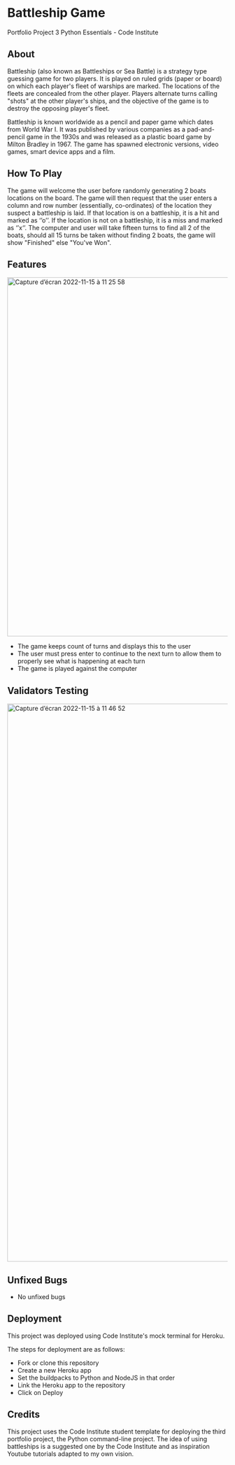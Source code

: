 # Battleship Game

Portfolio Project 3 Python Essentials - Code Institute


## About

Battleship (also known as Battleships or Sea Battle) is a strategy type guessing game for two players. It is played on ruled grids (paper or board) on which each player's fleet of warships are marked. The locations of the fleets are concealed from the other player. Players alternate turns calling "shots" at the other player's ships, and the objective of the game is to destroy the opposing player's fleet.

Battleship is known worldwide as a pencil and paper game which dates from World War I. It was published by various companies as a pad-and-pencil game in the 1930s and was released as a plastic board game by Milton Bradley in 1967. The game has spawned electronic versions, video games, smart device apps and a film.

## How To Play

The game will welcome the user before randomly generating 2 boats locations on the board.
The game will then request that the user enters a column and row number (essentially, co-ordinates) of the location they suspect a battleship is laid. If that location is on a battleship, it is a hit and marked as ‘’o’’. If the location is not on a battleship, it is a miss and marked as ‘’x‘’.
The computer and user will take fifteen turns to find all 2 of the boats, should all 15 turns be taken without finding 2 boats, the game will show "Finished" else "You've Won".
## Features

<img width="821" alt="Capture d’écran 2022-11-15 à 11 25 58" src="https://user-images.githubusercontent.com/107476894/201896178-7c63aea3-0090-470b-a43d-f5a20f19077a.png">




 - The game keeps count of turns and displays this to the user
 - The user must press enter to continue to the next turn to allow them to properly see what is happening at each turn
 - The game is played against the computer
 
## Validators Testing
<img width="1276" alt="Capture d’écran 2022-11-15 à 11 46 52" src="https://user-images.githubusercontent.com/107476894/201901016-4f3c5618-00d6-4234-83c7-a86b3621a2fd.png">


 

## Unfixed Bugs

  - No unfixed bugs
  


## Deployment

This project was deployed using Code Institute's mock terminal for Heroku.

The steps for deployment are as follows:

 - Fork or clone this repository
 - Create a new Heroku app
 - Set the buildpacks to Python and NodeJS in that order
 - Link the Heroku app to the repository
 - Click on Deploy


## Credits

This project uses the Code Institute student template for deploying the third portfolio project, the Python command-line project.
The idea of using battleships is a suggested one by the Code Institute and as inspiration Youtube tutorials adapted to my own vision.
